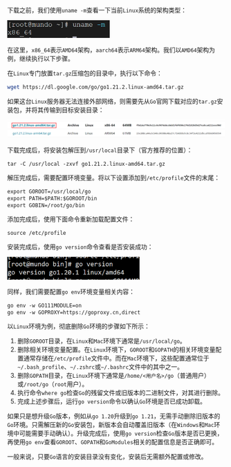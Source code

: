 下载之前，我们使用`uname -m`查看一下当前`Linux`系统的架构类型：

<img src="image/image-20240520142417600.png" alt="image-20240520142417600" style="zoom:67%;" />

在这里，`x86_64`表示`AMD64`架构，`aarch64`表示`ARM64`架构。我们以`AMD64`架构为例，继续执行以下步骤。

在`Linux`专门放置`tar.gz`压缩包的目录中，执行以下命令：

```sh
wget https://dl.google.com/go/go1.21.2.linux-amd64.tar.gz
```

如果这台`Linux`服务器无法连接外部网络，则需要先从`Go`官网下载对应的`tar.gz`安装包，并将其传输到目标安装目录：

<img src="image/image-20240520142731634.png" alt="image-20240520142731634" style="zoom:50%;" />

下载完成后，将安装包解压到`/usr/local`目录下（官方推荐的位置）：

```shell
tar -C /usr/local -zxvf go1.21.2.linux-amd64.tar.gz
```

解压完成后，需要配置环境变量。将以下设置添加到`/etc/profile`文件的末尾：

```shell
export GOROOT=/usr/local/go
export PATH=$PATH:$GOROOT/bin
export GOBIN=/root/go/bin
```

添加完成后，使用下面命令重新加载配置文件：

```
source /etc/profile
```

安装完成后，使用`go version`命令查看是否安装成功：

<img src="image/image-20231125122442422.png" alt="image-20231125122442422" style="zoom:67%;" />

同样，我们需要配置`go env`环境变量相关内容：

```shell
go env -w GO111MODULE=on
go env -w GOPROXY=https://goproxy.cn,direct
```

以`Linux`环境为例，彻底删除`Go`环境的步骤如下所示：

1. 删除`GOROOT`目录，在`Linux`和`Mac`环境下通常是`/usr/local/go`。
2. 删除相关环境变量配置。在`Linux`环境下，`GOROOT`和`GOPATH`的相关环境变量配置通常存储在`/etc/profile`文件中。而在`Mac`环境下，这些配置通常位于`~/.bash_profile`、`~/.zshrc`或`~/.bashrc`文件中的其中之一。
3. 删除`GOPATH`目录，在`Linux`环境下通常是`/home/<用户名>/go`（普通用户）或`/root/go`（`root`用户）。
4. 执行命令`where go`检查`Go`的残留文件或旧版本的二进制文件，对其进行删除。
5. 完成上述步骤后，运行`go version`命令以确认`Go`环境是否已成功卸载。

如果只是想升级`Go`版本，例如从`go 1.20`升级到`go 1.21`，无需手动删除旧版本的`Go`环境。只需解压新的`Go`安装包，新版本会自动覆盖旧版本（在`Windows`和`Mac`环境中可能需要手动确认）。升级完成后，使用`go version`检查`Go`版本是否已更换，再使用`go env`查看`GOROOT`、`GOPATH`和`GoModules`相关的配置信息是否正确即可。

一般来说，只要`Go`语言的安装目录没有变化，安装后无需额外配置或修改。
